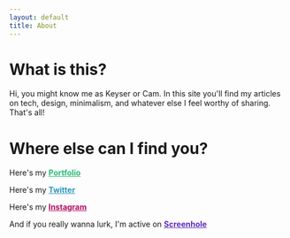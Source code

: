 ```yaml
---
layout: default
title: About
---
```

<h1 class ="about-title">What is this?</h1>

Hi, you might know me as Keyser or Cam. In this site you'll find my articles on tech, design, minimalism, and whatever else I feel
worthy of sharing. That's all!

<h1 class = "about-title">Where else can I find you?</h1>

Here's my <a href = "https://solutionsbyriedel.com" style = "color: #2bbd79; font-weight: bolder" target = "_blank">Portfolio</a>


Here's my <a href = "https://twitter.com/wherekeyser" style = "color: #2b96bd; font-weight: bolder" target = "_blank">Twitter</a>


Here's my <a href = "https://instagram.com/wherekeyser" style = "color: #b30c5f; font-weight: bolder" target = "_blank">Instagram</a>



And if you really wanna lurk, I'm active on <a href = "https://screenhole.net/keyser" style = "color: #602bbd; font-weight: bolder" target = "_blank">Screenhole</a>